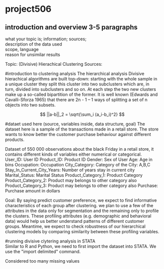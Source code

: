 # project506
 ## introduction and overview  3-5 paragraphs
 what your topic is; information; sources; <br />
 description of the data used <br />
 scope, language <br />
 reason for unsimilar results <br />
 
 Topic:
 (Divisive) Hierachical Clustering
 Sources:
 
#introduction to clustering analysis
The hierarchical analysis 
Divisive hierachical algorithms are built top-down: starting with the whole sample in a unique
cluster they split this cluster into two subclusters which are, in turn, divided into subclusters
and so on. At each step the two new clusters make up a so-called bipartition of the former. It
is well known (Edwards and Cavalli-Sforza 1965) that there are 2n - 1 – 1 ways of splitting a set
of n objects into two subsets. 

$$
||a-b||_2 = \sqrt{\sum_i (a_i-b_i)^2}
$$

#dataet used here 
(source, variables inside, data structure, goal)
The dataset here is a sample of the transactions made in a retail store. The store wants to know better the customer purchase behaviour against different products. 

Dataset of 550 000 observations about the black Friday in a retail store, it contains different kinds of variables either numerical or categorical. 
User_ID: User ID
Product_ID: Product ID
Gender: Sex of User
Age: Age in bins
Occupation: Occupation
City_Category: Category of the City: A,B,C
Stay_In_Current_City_Years: Number of years stay in current city
Marital_Status: Marital Status
Product_Category_1: Product Category
Product_Category_2: Product may belongs to other category also
Product_Category_3: Product may belongs to other category also
Purchase: Purchase amount in dollars

Goal:
By saying predict customer preference, we expect to find informative characteristics of each group after clustering.
we plan to use a few of the attributes in the data only for segmentation and the remaining only to profile the clusters. These profiling attributes (e.g. demographic and behavioral data) would help us better understand patterns of different customer groups. Meantime, we expect to check robustness of our hierarchical clustering models by comparing similarity between these profiling variables.

#running divisive clytering analysis in STATA\
Similar to R and Python, we need to first import the dataset into STATA. We use the "import delimited" command.

Considered too many missing values 
